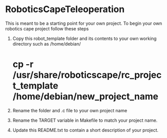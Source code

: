 # RoboticsCapeTeleoperation
This is meant to be a starting point for your own project. To begin your
own robotics cape project follow these steps


1. 	Copy this robot_template folder and its contents to your own working
	directory such as /home/debian/

	# cp -r /usr/share/roboticscape/rc_project_template /home/debian/new_project_name

2. 	Rename the folder and .c file to your own project name

3.	Rename the TARGET variable in Makefile to match your project name.

4.	Update this README.txt to contain a short description of your project.
